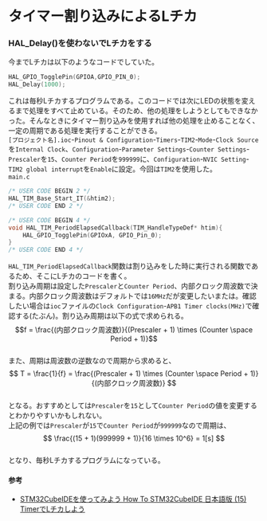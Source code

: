 # タイマー割り込みによるLチカ  

### HAL_Delay()を使わないでLチカをする  
今までLチカは以下のようなコードでしていた。  
```c
HAL_GPIO_TogglePin(GPIOA,GPIO_PIN_0);
HAL_Delay(1000);
```  
これは毎秒Lチカするプログラムである。このコードでは次にLEDの状態を変えるまで処理をすべて止めている。そのため、他の処理をしようとしてもできなかった。そんなときにタイマー割り込みを使用すれば他の処理を止めることなく、一定の周期である処理を実行することができる。  
`[プロジェクト名].ioc`-`Pinout & Configuration`-`Timers`-`TIM2`-`Mode`-`Clock Source`を`Internal Clock`、`Configuration`-`Parameter Settings`-`Counter Settings`-`Prescaler`を`15`、`Counter Period`を`999999`に、`Configuration`-`NVIC Setting`-`TIM2 global interrupt`を`Enable`に設定。今回は`TIM2`を使用した。  
`main.c`  
```c
/* USER CODE BEGIN 2 */
HAL_TIM_Base_Start_IT(&htim2);
/* USER CODE END 2 */

/* USER CODE BEGIN 4 */
void HAL_TIM_PeriodElapsedCallback(TIM_HandleTypeDef* htim){
	HAL_GPIO_TogglePin(GPIOxA, GPIO_Pin_0);
}
/* USER CODE END 4 */
```  
`HAL_TIM_PeriodElapsedCallback`関数は割り込みをした時に実行される関数であるため、そこにLチカのコードを書く。  
割り込み周期は設定した`Prescaler`と`Counter Period`、内部クロック周波数で決まる。内部クロック周波数はデフォルトでは`16MHz`だが変更したいまたは。確認したい場合は`ioc`ファイルの`Clock Configuration`-`APB1 Timer clocks(MHz)`で確認する(たぶん)。割り込み周期は以下の式で求められる。  
$$f = \frac{(内部クロック周波数)}{(Prescaler + 1) \times (Counter \space Period + 1)}$$  
また、周期は周波数の逆数なので周期から求めると、  
$$ T = \frac{1}{f} = \frac{(Prescaler + 1) \times (Counter \space Period + 1)}{(内部クロック周波数)} $$  
となる。おすすめとしては`Prescaler`を`15`として`Counter Period`の値を変更するとわかりやすいかもしれない。  
上記の例では`Prescaler`が`15`で`Counter Period`が`999999`なので周期は、  
$$ \frac{(15 + 1)(999999 + 1)}{16 \times 10^6} = 1[s] $$  
となり、毎秒Lチカするプログラムになっている。  

#### 参考  
* [STM32CubeIDEを使ってみよう How To STM32CubeIDE 日本語版 (15) TimerでLチカしよう](https://qiita.com/usashirou/items/e02b798b4bf1b92a4546)  
